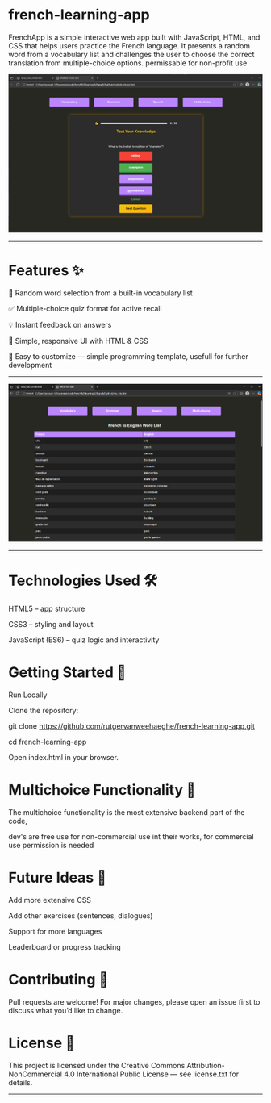 # french-learning-app

FrenchApp is a simple interactive web app built with JavaScript, HTML, and CSS that helps users practice the French language. It presents a random word from a vocabulary list and challenges the user to choose the correct translation from multiple-choice options.
permissable for non-profit use


![App Screenshot failed to load](https://github.com/rutgervanweehaeghe/french-learning-app/blob/main/frenchapp_multichoice.png)

---------------------------------------------------------------
 # Features ✨

🎲 Random word selection from a built-in vocabulary list

✅ Multiple-choice quiz format for active recall

💡 Instant feedback on answers

🎨 Simple, responsive UI with HTML & CSS

📂 Easy to customize — simple programming template, usefull for further development

---------------------------------------------------------------

![App Screenshot failed to load](https://github.com/rutgervanweehaeghe/french-learning-app/blob/main/frenchapp_voc.png)

---------------------------------------------------------------

# Technologies Used 🛠️ 

HTML5 – app structure

CSS3 – styling and layout

JavaScript (ES6) – quiz logic and interactivity



# Getting Started 🚀 
Run Locally

Clone the repository:

git clone https://github.com/rutgervanweehaeghe/french-learning-app.git

cd french-learning-app


Open index.html in your browser.


# Multichoice Functionality 🎯 

The multichoice functionality is the most extensive backend part of the code, 

dev's are free use for non-commercial use int their works, for commercial use permission is needed




# Future Ideas 🌟 

Add more extensive CSS 

Add other exercises (sentences, dialogues)

Support for more languages

Leaderboard or progress tracking



# Contributing 🤝 

Pull requests are welcome! For major changes, please open an issue first to discuss what you’d like to change.

# License 📜 

This project is licensed under the Creative Commons Attribution-NonCommercial 4.0 International Public
License — see license.txt
for details.

---------------------------------------------------------------------------


